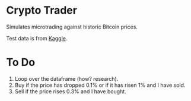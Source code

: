 # Crypto Trader

Simulates microtrading against historic Bitcoin prices.

Test data is from [Kaggle](https://www.kaggle.com/mczielinski/bitcoin-historical-data).

# To Do

1. Loop over the dataframe (how? research).
2. Buy if the price has dropped 0.1% or if it has risen 1% and I have sold.
3. Sell if the price rises 0.3% and I have bought.
